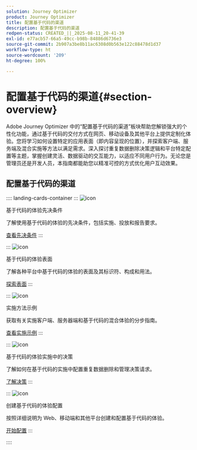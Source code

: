 ```yaml
---
solution: Journey Optimizer
product: Journey Optimizer
title: 配置基于代码的渠道
description: 配置基于代码的渠道
redpen-status: CREATED_||_2025-08-11_20-41-39
exl-id: e77acb57-66a5-49cc-b98b-84886d6736e3
source-git-commit: 2b907a3be8b11ac6308d0b563e122c88478d1d37
workflow-type: ht
source-wordcount: '209'
ht-degree: 100%

---
```


# 配置基于代码的渠道{#section-overview}

Adobe Journey Optimizer 中的“配置基于代码的渠道”板块帮助您解锁强大的个性化功能，通过基于代码的交付方式在网页、移动设备及其他平台上提供定制化体验。您将学习如何设置特定的应用表面（即内容呈现的位置），并探索客户端、服务端及混合实施等方法以满足需求。深入探讨重复数据删除决策逻辑和平台特定配置等主题，掌握创建灵活、数据驱动的交互能力，以适应不同用户行为。无论您是管理员还是开发人员，本指南都能助您以精准可控的方式优化用户互动效果。

## 配置基于代码的渠道

:::: landing-cards-container
:::
![icon](https://cdn.experienceleague.adobe.com/icons/list-check.svg)

基于代码的体验先决条件

了解使用基于代码的体验的先决条件，包括实施、投放和报告要求。

[查看先决条件](../using/code-based/code-based-prerequisites.md)
:::

:::
![icon](https://cdn.experienceleague.adobe.com/icons/puzzle-piece.svg)

基于代码的体验表面

了解各种平台中基于代码的体验的表面及其标识符、构成和用法。

[探索表面](../using/code-based/code-based-surface.md)
:::

:::
![icon](https://cdn.experienceleague.adobe.com/icons/code-branch.svg)

实施方法示例

获取有关实施客户端、服务器端和基于代码的混合体验的分步指南。

[查看实施示例](../using/code-based/code-based-implementation-samples.md)
:::

:::
![icon](https://cdn.experienceleague.adobe.com/icons/bullseye.svg)

基于代码的体验实施中的决策

了解如何在基于代码的实施中配置重复数据删除和管理决策请求。

[了解决策](../using/code-based/code-based-decisioning-implementations.md)
:::

:::
![icon](https://cdn.experienceleague.adobe.com/icons/gear.svg)

创建基于代码的体验配置

按照详细说明为 Web、移动端和其他平台创建和配置基于代码的体验。

[开始配置](../using/code-based/code-based-configuration.md)
:::

::::
